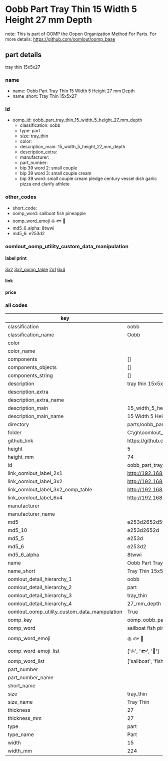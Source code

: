 # Oobb Part Tray Thin 15 Width 5 Height 27 mm Depth  

note: This is part of OOMP the Oopen Organization Method For Parts. For more details: https://github.com/oomlout/oomp_base

##  part details
  



tray thin 15x5x27



### name
* name: Oobb Part Tray Thin 15 Width 5 Height 27 mm Depth
* name_short: Tray Thin 15x5x27 
### id
* oomp_id: oobb_part_tray_thin_15_width_5_height_27_mm_depth
  * classification: oobb
  * type: part
  * size: tray_thin
  * color: 
  * description_main: 15_width_5_height_27_mm_depth
  * description_extra: 
  * manufacturer: 
  * part_number: 
  * bip 39 word 2: small couple
  * bip 39 word 3: small couple cream
  * bip 39 word: small couple cream pledge century vessel dish garlic pizza end clarify athlete

### other_codes
* short_code: 
* oomp_word: sailboat fish pineapple
* oomp_word_emoji :sailboat: :fish: :pineapple:
* md5_6_alpha: 8twwi
* md5_6: e253d2






### oomlout_oomp_utility_custom_data_manipulation
#### label print
[3x2](http://192.168.1.245:1112/?label=oomp%208twwi)
[3x2_oomp_table](http://192.168.1.108:1112/?label=oomp%208twwi)
[2x1](http://192.168.1.242:1112/?label=oomp%208twwi)
[6x4](http://192.168.1.55:1112/?label=oomp%208twwi)    

#### link

                              

#### price







### all codes 
| key | value |  
| --- | --- |  
| classification | oobb |  
| classification_name | Oobb |  
| color |  |  
| color_name |  |  
| components | [] |  
| components_objects | [] |  
| components_string | [] |  
| description | tray thin 15x5x27 |  
| description_extra |  |  
| description_extra_name |  |  
| description_main | 15_width_5_height_27_mm_depth |  
| description_main_name | 15 Width 5 Height 27 mm Depth |  
| directory | parts/oobb_part_tray_thin_15_width_5_height_27_mm_depth |  
| folder | C:\gh\oomlout_oobb_version_4_generated_parts\parts\oobb_part_tray_thin_15_width_5_height_27_mm_depth |  
| github_link | https://github.com/oomlout/oomlout_oomp_part_src/tree/main/parts/oobb_part_tray_thin_15_width_5_height_27_mm_depth |  
| height | 5 |  
| height_mm | 74 |  
| id | oobb_part_tray_thin_15_width_5_height_27_mm_depth |  
| link_oomlout_label_2x1 | http://192.168.1.242:1112/?label=oomp%208twwi |  
| link_oomlout_label_3x2 | http://192.168.1.245:1112/?label=oomp%208twwi |  
| link_oomlout_label_3x2_oomp_table | http://192.168.1.108:1112/?label=oomp%208twwi |  
| link_oomlout_label_6x4 | http://192.168.1.55:1112/?label=oomp%208twwi |  
| manufacturer |  |  
| manufacturer_name |  |  
| md5 | e253d2652d5fc7e7cc12ba6865cc4e63 |  
| md5_10 | e253d2652d |  
| md5_5 | e253d |  
| md5_6 | e253d2 |  
| md5_6_alpha | 8twwi |  
| name | Oobb Part Tray Thin 15 Width 5 Height 27 mm Depth |  
| name_short | Tray Thin 15x5x27  |  
| oomlout_detail_hierarchy_1 | oobb |  
| oomlout_detail_hierarchy_2 | part |  
| oomlout_detail_hierarchy_3 | tray_thin |  
| oomlout_detail_hierarchy_4 | 27_mm_depth |  
| oomlout_oomp_utility_custom_data_manipulation | True |  
| oomp_key | oomp_oobb_part_tray_thin_15_width_5_height_27_mm_depth |  
| oomp_word | sailboat fish pineapple |  
| oomp_word_emoji | :sailboat: :fish: :pineapple: |  
| oomp_word_emoji_list | [':sailboat:', ':fish:', ':pineapple:'] |  
| oomp_word_list | ['sailboat', 'fish', 'pineapple'] |  
| part_number |  |  
| part_number_name |  |  
| short_name |  |  
| size | tray_thin |  
| size_name | Tray Thin |  
| thickness | 27 |  
| thickness_mm | 27 |  
| type | part |  
| type_name | Part |  
| width | 15 |  
| width_mm | 224 |  
